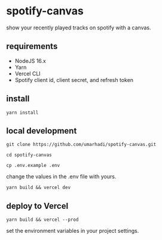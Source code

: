 # spotify-canvas

show your recently played tracks on spotify with a canvas.

## requirements

* NodeJS 16.x
* Yarn
* Vercel CLI
* Spotify client id, client secret, and refresh token

## install

```shell
yarn install 
```

## local development

```shell
git clone https://github.com/umarhadi/spotify-canvas.git
```

```shell
cd spotify-canvas
```

```shell
cp .env.example .env
```

change the values in the .env file with yours.

```shell
yarn build && vercel dev
```

## deploy to Vercel

```shell
yarn build && vercel --prod
```

set the environment variables in your project settings.


